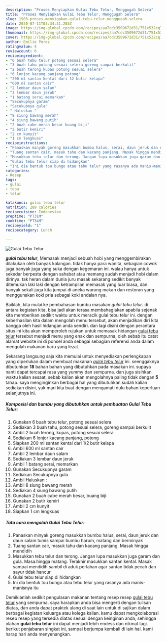 ```yaml
---
description: "Proses Menyiapkan Gulai Tebu Telur, Menggugah Selera"
title: "Proses Menyiapkan Gulai Tebu Telur, Menggugah Selera"
slug: 1903-proses-menyiapkan-gulai-tebu-telur-menggugah-selera
date: 2020-07-11T03:34:31.203Z
image: https://img-global.cpcdn.com/recipes/aa7cdc3509672d31/751x532cq70/gulai-tebu-telur-foto-resep-utama.jpg
thumbnail: https://img-global.cpcdn.com/recipes/aa7cdc3509672d31/751x532cq70/gulai-tebu-telur-foto-resep-utama.jpg
cover: https://img-global.cpcdn.com/recipes/aa7cdc3509672d31/751x532cq70/gulai-tebu-telur-foto-resep-utama.jpg
author: Emilie Perez
ratingvalue: 4
reviewcount: 6
recipeingredient:
- "6 buah tebu telur potong sesuai selera"
- "3 buah tahu potong sesuai selera goreng sampai berkulit"
- "2 buah terong kupas potong sesuai selera"
- "6 lonjor kacang panjang potong"
- "200 ml santan kental dari 12 butir kelapa"
- "600 ml santan cair"
- "2 lembar daun salam"
- "3 lembar daun jeruk"
- "1 batang serai memarkan"
- "Secukupnya garam"
- "Secukupnya gula"
- " Haluskan "
- "8 siung bawang merah"
- "4 siung bawang putih"
- "2 buah cabe merah besar buang biji"
- "2 butir kemiri"
- "2 cm kunyit"
- "1 cm lengkuas"
recipeinstructions:
- "Panaskan minyak goreng masukkan bumbu halus, serai, daun jeruk dan daun salam tumis sampai bumbu harum, matang dan berminyak"
- "Tuang santan cair, masuk tahu dan kacang panjang. Masak hingga mendidih"
- "Masukkan tebu telur dan terong. Jangan lupa masukkan juga garam dan gula. Masa.hingga matang. Terakhir masukkan santan kental. Masak sampai mendidih sambil di aduk perlahan agar santan tidak pecah dan sayur tidak hancur"
- "Gulai tebu telur siap di hidangkan"
- "Ini dia bentuk tou bungo atau tebu telur yang rasanya ada manis-manisnya itu"
categories:
- Resep
tags:
- gulai
- tebu
- telur

katakunci: gulai tebu telur 
nutrition: 289 calories
recipecuisine: Indonesian
preptime: "PT31M"
cooktime: "PT34M"
recipeyield: "1"
recipecategory: Lunch

---
```



![Gulai Tebu Telur](https://img-global.cpcdn.com/recipes/aa7cdc3509672d31/751x532cq70/gulai-tebu-telur-foto-resep-utama.jpg)

<b><i>gulai tebu telur</i></b>, Memasak menjadi sebuah hobi yang menggembirakan dilakukan oleh banyak kalangan. tidak hanya para wanita, sebagian cowok juga banyak juga yang suka dengan kegemaran ini. walau hanya untuk sekedar berpesta dengan sahabat atau memang sudah menjadi hobi dalam dirinya. tak heran dalam dunia juru masak sekarang sedikit banyak ditemukan laki laki dengan ketrampilan memasak yang luar biasa, dan banyak sekali juga kita jumpai di aneka warung makan dan restoran yang menggunakan koki pria sebagai koki andalan nya.

Baiklah, kita mulai ke pembahasan bumbu masakan <i>gulai tebu telur</i>. di antara kegiatan kita, bisa jadi akan terasa membahagiakan apabila sejenak kita memberikan sedikit waktu untuk meracik gulai tebu telur ini. dengan keberhasilan kita dalam mengolah menu tersebut, akan menjadikan diri kita bangga oleh hasil hidangan anda sendiri. dan lagi disini dengan perantara situs ini kita akan memperoleh rujukan untuk memasak hidangan <u>gulai tebu telur</u> tersebut menjadi menu yang enak dan sempurna, oleh sebab itu catat alamat website ini di ponsel anda sebagai sebagian referensi anda dalam mengolah makanan baru yang lezat.




Sekarang langsung saja kita memulai untuk menyediakan perlengkapan yang diperlukan dalam membuat makanan <u><i>gulai tebu telur</i></u> ini. seenggaknya dibutuhkan <b>18</b> bahan bahan yang dibutuhkan pada masakan ini. supaya nanti dapat tercapai rasa yang yummy dan sempurna. dan juga sisihkan waktu kalian sesaat, sebab kalian akan mengolahnya paling tidak dengan <b>5</b> tahap. saya menginginkan berbagai hal yang dibutuhkan sudah kalian sediakan disini, yuk mari kita buat dengan mengamati dulu bahan keperluan selanjutnya ini.

<!--inarticleads1-->

##### Komposisi dan bumbu yang dibutuhkan untuk pembuatan Gulai Tebu Telur:

1. Gunakan 6 buah tebu telur, potong sesuai selera
1. Sediakan 3 buah tahu, potong sesuai selera, goreng sampai berkulit
1. Ambil 2 buah terong, kupas, potong sesuai selera
1. Sediakan 6 lonjor kacang panjang, potong
1. Siapkan 200 ml santan kental dari 1/2 butir kelapa
1. Ambil 600 ml santan cair
1. Ambil 2 lembar daun salam
1. Sediakan 3 lembar daun jeruk
1. Ambil 1 batang serai, memarkan
1. Gunakan Secukupnya garam
1. Sediakan Secukupnya gula
1. Ambil  Haluskan :
1. Ambil 8 siung bawang merah
1. Sediakan 4 siung bawang putih
1. Gunakan 2 buah cabe merah besar, buang biji
1. Gunakan 2 butir kemiri
1. Ambil 2 cm kunyit
1. Siapkan 1 cm lengkuas




<!--inarticleads2-->

##### Tata cara mengolah Gulai Tebu Telur:

1. Panaskan minyak goreng masukkan bumbu halus, serai, daun jeruk dan daun salam tumis sampai bumbu harum, matang dan berminyak
1. Tuang santan cair, masuk tahu dan kacang panjang. Masak hingga mendidih
1. Masukkan tebu telur dan terong. Jangan lupa masukkan juga garam dan gula. Masa.hingga matang. Terakhir masukkan santan kental. Masak sampai mendidih sambil di aduk perlahan agar santan tidak pecah dan sayur tidak hancur
1. Gulai tebu telur siap di hidangkan
1. Ini dia bentuk tou bungo atau tebu telur yang rasanya ada manis-manisnya itu




Demikianlah sedikit pengulasan makanan tentang resep resep <u>gulai tebu telur</u> yang sempurna. saya harapkan anda bisa mengerti dengan tulisan diatas, dan anda dapat praktek ulang di saat lain untuk di sajikan dalam berbagai kegiatan keluarga atau kolega kalian. kamu dapat mengkolaborasi resep resep yang tersedia diatas sesuai dengan keinginan anda, sehingga olahan <b>gulai tebu telur</b> ini dapat menjadi lebih endess dan nikmat lagi. berikut penjabaran singkat ini, sampai berjumpa kembali di lain hal. kami harap hari anda menyenangkan.
